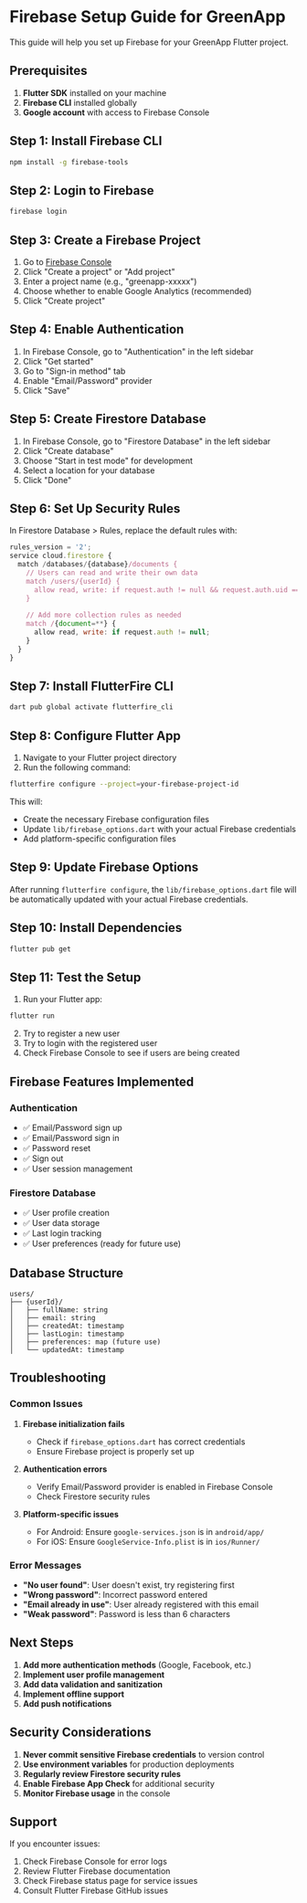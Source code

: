 # Firebase Setup Guide for GreenApp

This guide will help you set up Firebase for your GreenApp Flutter project.

## Prerequisites

1. **Flutter SDK** installed on your machine
2. **Firebase CLI** installed globally
3. **Google account** with access to Firebase Console

## Step 1: Install Firebase CLI

```bash
npm install -g firebase-tools
```

## Step 2: Login to Firebase

```bash
firebase login
```

## Step 3: Create a Firebase Project

1. Go to [Firebase Console](https://console.firebase.google.com/)
2. Click "Create a project" or "Add project"
3. Enter a project name (e.g., "greenapp-xxxxx")
4. Choose whether to enable Google Analytics (recommended)
5. Click "Create project"

## Step 4: Enable Authentication

1. In Firebase Console, go to "Authentication" in the left sidebar
2. Click "Get started"
3. Go to "Sign-in method" tab
4. Enable "Email/Password" provider
5. Click "Save"

## Step 5: Create Firestore Database

1. In Firebase Console, go to "Firestore Database" in the left sidebar
2. Click "Create database"
3. Choose "Start in test mode" for development
4. Select a location for your database
5. Click "Done"

## Step 6: Set Up Security Rules

In Firestore Database > Rules, replace the default rules with:

```javascript
rules_version = '2';
service cloud.firestore {
  match /databases/{database}/documents {
    // Users can read and write their own data
    match /users/{userId} {
      allow read, write: if request.auth != null && request.auth.uid == userId;
    }
    
    // Add more collection rules as needed
    match /{document=**} {
      allow read, write: if request.auth != null;
    }
  }
}
```

## Step 7: Install FlutterFire CLI

```bash
dart pub global activate flutterfire_cli
```

## Step 8: Configure Flutter App

1. Navigate to your Flutter project directory
2. Run the following command:

```bash
flutterfire configure --project=your-firebase-project-id
```

This will:
- Create the necessary Firebase configuration files
- Update `lib/firebase_options.dart` with your actual Firebase credentials
- Add platform-specific configuration files

## Step 9: Update Firebase Options

After running `flutterfire configure`, the `lib/firebase_options.dart` file will be automatically updated with your actual Firebase credentials.

## Step 10: Install Dependencies

```bash
flutter pub get
```

## Step 11: Test the Setup

1. Run your Flutter app:
```bash
flutter run
```

2. Try to register a new user
3. Try to login with the registered user
4. Check Firebase Console to see if users are being created

## Firebase Features Implemented

### Authentication
- ✅ Email/Password sign up
- ✅ Email/Password sign in
- ✅ Password reset
- ✅ Sign out
- ✅ User session management

### Firestore Database
- ✅ User profile creation
- ✅ User data storage
- ✅ Last login tracking
- ✅ User preferences (ready for future use)

## Database Structure

```
users/
├── {userId}/
│   ├── fullName: string
│   ├── email: string
│   ├── createdAt: timestamp
│   ├── lastLogin: timestamp
│   ├── preferences: map (future use)
│   └── updatedAt: timestamp
```

## Troubleshooting

### Common Issues

1. **Firebase initialization fails**
   - Check if `firebase_options.dart` has correct credentials
   - Ensure Firebase project is properly set up

2. **Authentication errors**
   - Verify Email/Password provider is enabled in Firebase Console
   - Check Firestore security rules

3. **Platform-specific issues**
   - For Android: Ensure `google-services.json` is in `android/app/`
   - For iOS: Ensure `GoogleService-Info.plist` is in `ios/Runner/`

### Error Messages

- **"No user found"**: User doesn't exist, try registering first
- **"Wrong password"**: Incorrect password entered
- **"Email already in use"**: User already registered with this email
- **"Weak password"**: Password is less than 6 characters

## Next Steps

1. **Add more authentication methods** (Google, Facebook, etc.)
2. **Implement user profile management**
3. **Add data validation and sanitization**
4. **Implement offline support**
5. **Add push notifications**

## Security Considerations

1. **Never commit sensitive Firebase credentials** to version control
2. **Use environment variables** for production deployments
3. **Regularly review Firestore security rules**
4. **Enable Firebase App Check** for additional security
5. **Monitor Firebase usage** in the console

## Support

If you encounter issues:
1. Check Firebase Console for error logs
2. Review Flutter Firebase documentation
3. Check Firebase status page for service issues
4. Consult Flutter Firebase GitHub issues 